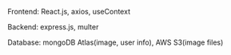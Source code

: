 


Frontend: React.js, axios, useContext

Backend: express.js, multer

Database: mongoDB Atlas(image, user info), AWS S3(image files)

